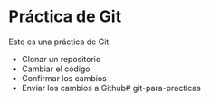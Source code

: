 # Práctica de Git

Esto es una práctica de Git.

- Clonar un repositorio
- Cambiar el código
- Confirmar los cambios
- Enviar los cambios a Github# git-para-practicas

